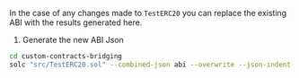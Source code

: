 In the case of any changes made to `TestERC20` you can replace the existing ABI with the results generated here.

1. Generate the new ABI Json
```sh
cd custom-contracts-bridging
solc "src/TestERC20.sol" --combined-json abi --overwrite --json-indent 2 | jq -c '.contracts["src/TestERC20.sol:TestERC20"].abi' > scripts/contract-abis/TestERC20Abi.json
```